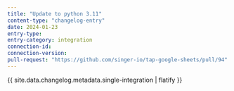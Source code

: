 ```yaml
---
title: "Update to python 3.11"
content-type: "changelog-entry"
date: 2024-01-23
entry-type: 
entry-category: integration
connection-id: 
connection-version: 
pull-request: "https://github.com/singer-io/tap-google-sheets/pull/94"
---
```

{{ site.data.changelog.metadata.single-integration | flatify }}
